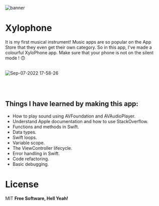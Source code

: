 ![banner](https://user-images.githubusercontent.com/55702254/188909709-3579d086-1c9f-4ac9-9fe6-096071535a68.png)


# Xylophone
It is my first musical instrument! Music apps are so popular on the App Store that they even get their own category. So in this app, I've made a colourful XyloPhone app. Make sure that your phone is not on the silent mode ! 🙃
<br />
<br />

![Sep-07-2022 17-58-26](https://user-images.githubusercontent.com/55702254/188911145-7ec5f6de-4dff-4c7f-959c-dd5340e1f933.gif)

<br />
<br />

## Things I have learned by making this app:
- How to play sound using AVFoundation and AVAudioPlayer.
- Understand Apple documentation and how to use StackOverflow.
- Functions and methods in Swift.
- Data types.
- Swift loops.
- Variable scope.
- The ViewController lifecycle.
- Error handling in Swift.
- Code refactoring.
- Basic debugging.



# License

MIT
**Free Software, Hell Yeah!**
